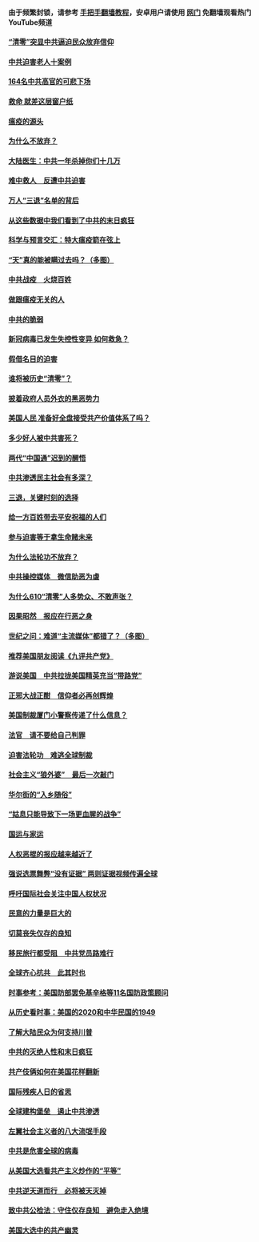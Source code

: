 #### 由于频繁封锁，请参考 [手把手翻墙教程](https://github.com/gfw-breaker/guides/wiki/)，安卓用户请使用 [网门](https://github.com/gfw-breaker/nogfw/blob/master/dl.md?t=01242300) 免翻墙观看热门YouTube频道 

#### [“清零”突显中共逼迫民众放弃信仰](../pages/251/418995.md?t=01242300) 

#### [中共迫害老人十案例](../pages/251/418831.md?t=01242300) 

#### [164名中共高官的可悲下场](../pages/251/418676.md?t=01242300) 

#### [救命 就差这层窗户纸](../pages/251/418706.md?t=01242300) 

#### [瘟疫的源头](../pages/251/418661.md?t=01242300) 

#### [为什么不放弃？](../pages/251/418691.md?t=01242300) 

#### [大陆医生：中共一年杀掉你们十几万](../pages/251/418670.md?t=01242300) 

#### [难中救人　反遭中共迫害](../pages/251/418414.md?t=01242300) 

#### [万人“三退”名单的背后](../pages/251/418505.md?t=01242300) 

#### [从这些数据中我们看到了中共的末日疯狂](../pages/251/418420.md?t=01242300) 

#### [科学与预言交汇：特大瘟疫箭在弦上](../pages/251/418266.md?t=01242300) 

#### [“天”真的能被瞒过去吗？（多图）](../pages/251/418308.md?t=01242300) 

#### [中共战疫　火烧百姓](../pages/251/418220.md?t=01242300) 

#### [做跟瘟疫无关的人](../pages/251/418171.md?t=01242300) 

#### [中共的脆弱](../pages/251/418196.md?t=01242300) 

#### [新冠病毒已发生失控性变异 如何救急？](../pages/251/418032.md?t=01242300) 

#### [假借名目的迫害](../pages/251/418055.md?t=01242300) 

#### [谁将被历史“清零”？](../pages/251/417485.md?t=01242300) 

#### [披着政府人员外衣的黑恶势力](../pages/251/417442.md?t=01242300) 

#### [美国人民 准备好全盘接受共产价值体系了吗？](../pages/251/417491.md?t=01242300) 

#### [多少好人被中共害死？](../pages/251/417144.md?t=01242300) 

#### [两代“中国通”迟到的醒悟](../pages/251/417064.md?t=01242300) 

#### [中共渗透民主社会有多深？](../pages/251/417063.md?t=01242300) 

#### [三退，关键时刻的选择](../pages/251/416969.md?t=01242300) 

#### [给一方百姓带去平安祝福的人们](../pages/251/416941.md?t=01242300) 

#### [参与迫害等于拿生命赌未来](../pages/251/416856.md?t=01242300) 

#### [为什么法轮功不放弃？](../pages/251/416864.md?t=01242300) 

#### [中共操控媒体　微信助恶为虐](../pages/251/416724.md?t=01242300) 

#### [为什么610“清零”人多势众、不敢声张？](../pages/251/416632.md?t=01242300) 

#### [因果昭然　报应在行恶之身](../pages/251/416582.md?t=01242300) 

#### [世纪之问：难道“主流媒体”都错了？（多图）](../pages/251/416571.md?t=01242300) 

#### [推荐美国朋友阅读《九评共产党》](../pages/251/416510.md?t=01242300) 

#### [游说美国　中共拉拢美国精英充当“带路党”](../pages/251/416529.md?t=01242300) 

#### [正邪大战正酣　信仰者必再创辉煌](../pages/251/416433.md?t=01242300) 

#### [美国制裁厦门小警察传递了什么信息？](../pages/251/416432.md?t=01242300) 

#### [法官　请不要给自己判罪](../pages/251/416379.md?t=01242300) 

#### [迫害法轮功　难逃全球制裁](../pages/251/416380.md?t=01242300) 

#### [社会主义“狼外婆”　最后一次敲门](../pages/251/416394.md?t=01242300) 

#### [华尔街的“入乡随俗”](../pages/251/416395.md?t=01242300) 

#### [“姑息只能导致下一场更血腥的战争”](../pages/251/416223.md?t=01242300) 

#### [国运与家运](../pages/251/416224.md?t=01242300) 

#### [人权恶棍的报应越来越近了](../pages/251/416276.md?t=01242300) 

#### [强说选票舞弊“没有证据” 两则证据视频传遍全球](../pages/251/416227.md?t=01242300) 

#### [呼吁国际社会关注中国人权状况](../pages/251/416135.md?t=01242300) 

#### [民意的力量是巨大的](../pages/251/416222.md?t=01242300) 

#### [切莫丧失仅存的良知](../pages/251/416134.md?t=01242300) 

#### [移民旅行都受阻　中共党员路难行](../pages/251/416033.md?t=01242300) 

#### [全球齐心抗共　此其时也](../pages/251/415989.md?t=01242300) 

#### [时事参考：美国防部罢免基辛格等11名国防政策顾问](../pages/251/415970.md?t=01242300) 

#### [从历史看时事：美国的2020和中华民国的1949](../pages/251/415949.md?t=01242300) 

#### [了解大陆民众为何支持川普](../pages/251/415950.md?t=01242300) 

#### [中共的灭绝人性和末日疯狂](../pages/251/415944.md?t=01242300) 

#### [共产伎俩如何在美国花样翻新](../pages/251/415908.md?t=01242300) 

#### [国际残疾人日的省思](../pages/251/415849.md?t=01242300) 

#### [全球建构堡垒　遏止中共渗透](../pages/251/415850.md?t=01242300) 

#### [左翼社会主义者的八大流氓手段](../pages/251/415802.md?t=01242300) 

#### [中共是危害全球的病毒](../pages/251/415569.md?t=01242300) 

#### [从美国大选看共产主义炒作的“平等”](../pages/251/415654.md?t=01242300) 

#### [中共逆天道而行　必将被天灭掉](../pages/251/415626.md?t=01242300) 

#### [致中共公检法：守住仅存良知　避免走入绝境](../pages/251/415627.md?t=01242300) 

#### [美国大选中的共产幽灵](../pages/251/415618.md?t=01242300) 

